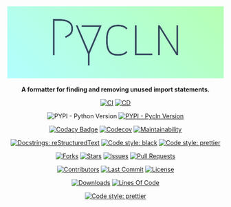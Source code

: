 <center>

<p><img src="docs/_media/logo-background.png" alt="Logo"></p>

<p><strong>A formatter for finding and removing unused import statements.</strong></p>

<p><a href="https://github.com/hadialqattan/pycln/actions?query=workflow%3ACI"><img src="https://github.com/hadialqattan/pycln/workflows/CI/badge.svg?branch=master" alt="CI"></a>
<a href="https://github.com/hadialqattan/pycln/actions?query=workflow%3ACD"><img src="https://github.com/hadialqattan/pycln/workflows/CD/badge.svg?branch=master" alt="CD"></a></p>

<p><img src="https://img.shields.io/pypi/pyversions/pycln" alt="PYPI - Python Version">
<a href="https://pypi.org/project/pycln/"><img src="https://img.shields.io/pypi/v/pycln" alt="PYPI - Pycln Version"></a></p>

<p><a href="https://www.codacy.com/manual/hadialqattan/pycln/dashboard?utm_source=github.com&amp;utm_medium=referral&amp;utm_content=hadialqattan/pycln&amp;utm_campaign=Badge_Grade"><img src="https://app.codacy.com/project/badge/Grade/e7c6c290c3c149e484634ac1905800d6" alt="Codacy Badge"></a>
<a href="https://codecov.io/gh/hadialqattan/pycln"><img src="https://codecov.io/gh/hadialqattan/pycln/branch/master/graph/badge.svg?token=VVYBDCZPHR" alt="Codecov"></a>
<a href="https://codeclimate.com/github/hadialqattan/pycln/maintainability"><img src="https://api.codeclimate.com/v1/badges/38ec82d916c0707149aa/maintainability" alt="Maintainability"></a></p>

<p><a href="https://docutils.sourceforge.io/rst.html"><img src="https://img.shields.io/badge/docstrings-reStructuredText-gree.svg" alt="Docstrings: reStructuredText"></a>
<a href="https://github.com/psf/black"><img src="https://img.shields.io/badge/code%20style-black-000000.svg" alt="Code style: black"></a>
<a href="https://github.com/prettier/prettier"><img src="https://img.shields.io/badge/code%20style-prettier-ff69b4.svg" alt="Code style: prettier"></a></p>

<p><a href="https://github.com/hadialqattan/pycln/fork"><img src="https://img.shields.io/github/forks/hadialqattan/pycln" alt="Forks"></a>
<a href="https://github.com/hadialqattan/pycln/stargazers"><img src="https://img.shields.io/github/stars/hadialqattan/pycln" alt="Stars"></a>
<a href="https://github.com/hadialqattan/pycln/issues"><img src="https://img.shields.io/github/issues/hadialqattan/pycln" alt="Issues"></a>
<a href="https://github.com/hadialqattan/pycln/pulls"><img src="https://img.shields.io/github/issues-pr/hadialqattan/pycln" alt="Pull Requests"></a></p>

<p><a href="https://github.com/hadialqattan/pycln/graphs/contributors"><img src="https://img.shields.io/github/contributors/hadialqattan/pycln" alt="Contributors"></a>
<a href="https://github.com/hadialqattan/pycln/commits/master"><img src="https://img.shields.io/github/last-commit/hadialqattan/pycln.svg" alt="Last Commit"></a>
<a href="https://github.com/hadialqattan/pycln/blob/master/LICENSE"><img src="https://img.shields.io/github/license/hadialqattan/pycln.svg" alt="License"></a></p>

<p><a href="https://pepy.tech/project/pycln"><img src="https://pepy.tech/badge/pycln" alt="Downloads"></a>
<a href="_blank"><img src="https://img.shields.io/tokei/lines/github.com/hadialqattan/pycln" alt="Lines Of Code"></a></p>

<p><a href="https://hadialqattan.github.io/pycln"><img src="https://img.shields.io/badge/For%20More%20Information%20See-Pycln%20Docs-B3FEFF.svg" alt="Code style: prettier"></a></p>

<center/>
